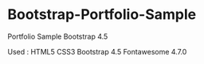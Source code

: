 # Bootstrap-Portfolio-Sample
Portfolio Sample Bootstrap 4.5

Used : HTML5 CSS3 Bootstrap 4.5 Fontawesome 4.7.0
